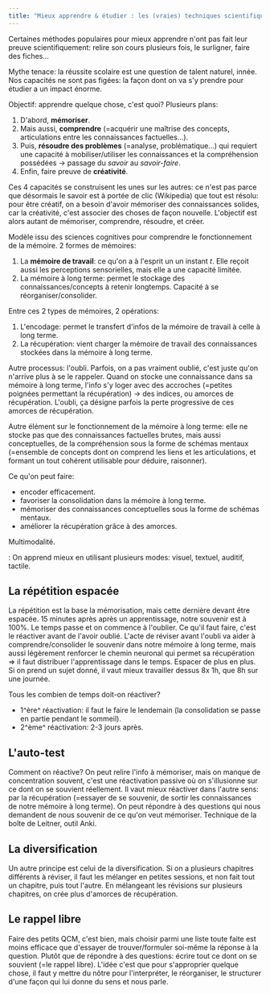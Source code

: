 ```yaml
---
title: "Mieux apprendre & étudier : les (vraies) techniques scientifiques (@ScienceEtonnante)"
---
```


Certaines méthodes populaires pour mieux apprendre n'ont pas fait leur preuve scientifiquement: relire son cours plusieurs fois, le surligner, faire des fiches...

Mythe tenace: la réussite scolaire est une question de talent naturel, innée. Nos capacités ne sont pas figées: la façon dont on va s'y prendre pour étudier a un impact énorme.

Objectif: apprendre quelque chose, c'est quoi? Plusieurs plans:

  1. D'abord, **mémoriser**.
  2. Mais aussi, **comprendre** (=acquérir une maîtrise des concepts, articulations entre les connaissances factuelles...).
  3. Puis, **résoudre des problèmes** (=analyse, problématique...) qui requiert une capacité à mobiliser/utiliser les connaissances et la compréhension possédées -> passage du _savoir_ au _savoir-faire_.
  4. Enfin, faire preuve de **créativité**.

Ces 4 capacités se construisent les unes sur les autres: ce n'est pas parce que désormais le savoir est à portée de clic (Wikipedia) que tout est résolu: pour être créatif, on a besoin d'avoir mémoriser des connaissances solides, car la créativité, c'est associer des choses de façon nouvelle. L'objectif est alors autant de mémoriser, comprendre, résoudre, et créer.

Modèle issu des sciences cognitives pour comprendre le fonctionnement de la mémoire. 2 formes de mémoires:

  1. La **mémoire de travail**: ce qu'on a à l'esprit un un instant _t_. Elle reçoit aussi les perceptions sensorielles, mais elle a une capacité limitée.
  2. La mémoire à long terme: permet le stockage des connaissances/concepts à retenir longtemps. Capacité à se réorganiser/consolider.

Entre ces 2 types de mémoires, 2 opérations:

  1. L'encodage: permet le transfert d'infos de la mémoire de travail à celle à long terme.
  2. La récupération: vient charger la mémoire de travail des connaissances stockées dans la mémoire à long terme.

Autre processus: l'oubli. Parfois, on a pas vraiment oublié, c'est juste qu'on n'arrive plus à se le rappeler. Quand on stocke une connaissance dans sa mémoire à long terme, l'info s'y loger avec des accroches (=petites poignées permettant la récupération) -> des indices, ou amorces de récupération. L'oubli, ça désigne parfois la perte progressive de ces amorces de récupération.

Autre élément sur le fonctionnement de la mémoire à long terme: elle ne stocke pas que des connaissances factuelles brutes, mais aussi conceptuelles, de la compréhension sous la forme de schémas mentaux (=ensemble de concepts dont on comprend les liens et les articulations, et formant un tout cohérent utilisable pour déduire, raisonner).

Ce qu'on peut faire:

  * encoder efficacement.
  * favoriser la consolidation dans la mémoire à long terme.
  * mémoriser des connaissances conceptuelles sous la forme de schémas mentaux.
  * améliorer la récupération grâce à des amorces.

Multimodalité.

  : On apprend mieux en utilisant plusieurs modes: visuel, textuel, auditif, tactile.

## La répétition espacée

La répétition est la base la mémorisation, mais cette dernière devant être espacée. 15 minutes après après un apprentissage, notre souvenir est à 100%. Le temps passe et on commence à l'oublier. Ce qu'il faut faire, c'est le réactiver avant de l'avoir oublié. L'acte de réviser avant l'oubli va aider à comprendre/consolider le souvenir dans notre mémoire à long terme, mais aussi légèrement renforcer le chemin neuronal qui permet sa récupération => il faut distribuer l'apprentissage dans le temps. Espacer de plus en plus. Si on prend un sujet donné, il vaut mieux travailler dessus 8x 1h, que 8h sur une journée.

Tous les combien de temps doit-on réactiver?

  * 1^ère^ réactivation: il faut le faire le lendemain (la consolidation se passe en partie pendant le sommeil).
  * 2^ème^ réactivation: 2-3 jours après.

## L'auto-test

Comment on réactive? On peut relire l'info à mémoriser, mais on manque de concentration souvent, c'est une réactivation passive où on s'illusionne sur ce dont on se souvient réellement. Il vaut mieux réactiver dans l'autre sens: par la récupération (=essayer de se souvenir, de sortir les connaissances de notre mémoire à long terme). On peut répondre à des questions qui nous demandent de nous souvenir de ce qu'on veut mémoriser. Technique de la boîte de Leitner, outil Anki.

## La diversification

Un autre principe est celui de la diversification. Si on a plusieurs chapitres différents à réviser, il faut les mélanger en petites sessions, et non fait tout un chapitre, puis tout l'autre. En mélangeant les révisions sur plusieurs chapitres, on crée plus d'amorces de récupération.

## Le rappel libre

Faire des petits QCM, c'est bien, mais choisir parmi une liste toute faite est moins efficace que d'essayer de trouver/formuler soi-même la réponse à la question. Plutôt que de répondre à des questions: écrire tout ce dont on se souvient (=le rappel libre). L'idée c'est que pour s'approprier quelque chose, il faut y mettre du nôtre pour l'interpréter, le réorganiser, le structurer d'une façon qui lui donne du sens et nous parle.